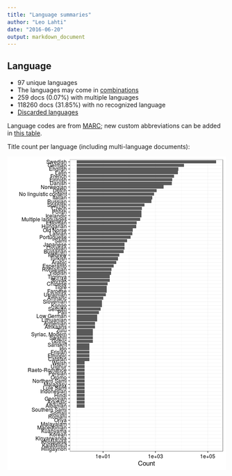 ```yaml
---
title: "Language summaries"
author: "Leo Lahti"
date: "2016-06-20"
output: markdown_document
---
```


## Language

 * 97 unique languages
 * The languages may come in [combinations](output.tables/language_conversions.csv)
 * 259 docs (0.07%) with multiple languages
 * 118260 docs (31.85%) with no recognized language 
 * [Discarded languages](output.tables/language_discarded.csv)

Language codes are from [MARC](http://www.loc.gov/marc/languages/language_code.html); new custom abbreviations can be added in [this table](https://github.com/rOpenGov/bibliographica/blob/master/inst/extdata/language_abbreviations.csv).

Title count per language (including multi-language documents):

![plot of chunk summarylang](figure/summarylang-1.png)

